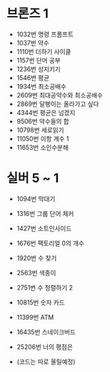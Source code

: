 # 브론즈 1
* 1032번 명령 프롬프트 
* 1037번 약수
* 1110번 더하기 사이클 
* 1157번 단어 공부
* 1236번 성지키기
* 1546번 평균
* 1934번 최소공배수
* 2609번 최대공약수와 최소공배수
* 2869번 달팽이는 올라가고 싶다 
* 4344번 평균은 넘겠지
* 9506번 약수들의 합
* 10798번 세로읽기 
* 11050번 이항 계수 1
* 11653번 소인수분해 

# 실버 5 ~ 1
* 1094번 막대기
* 1316번 그룹 단어 체커
* 1427번 소트인사이드
* 1676번 팩토리얼 0의 개수
* 1920번 수 찾기 
* 2563번 색종이 
* 2751번 수 정렬하기 2
* 10815번 숫자 카드 
* 11399번 ATM
* 16435번 스네이크버드
* 25206번 너의 평점은

* (코드는 따로 올릴예정)
